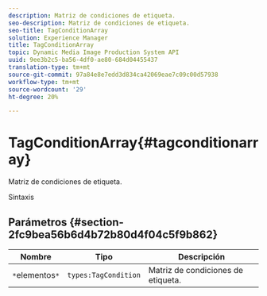 ```yaml
---
description: Matriz de condiciones de etiqueta.
seo-description: Matriz de condiciones de etiqueta.
seo-title: TagConditionArray
solution: Experience Manager
title: TagConditionArray
topic: Dynamic Media Image Production System API
uuid: 9ee3b2c5-ba56-4df0-ae80-684d04455437
translation-type: tm+mt
source-git-commit: 97a84e8e7edd3d834ca42069eae7c09c00d57938
workflow-type: tm+mt
source-wordcount: '29'
ht-degree: 20%

---
```



# TagConditionArray{#tagconditionarray}

Matriz de condiciones de etiqueta.

Sintaxis

## Parámetros {#section-2fc9bea56b6d4b72b80d4f04c5f9b862}

| Nombre | Tipo | Descripción |
|---|---|---|
| `*`elementos`*` | `types:TagCondition` | Matriz de condiciones de etiqueta. |

